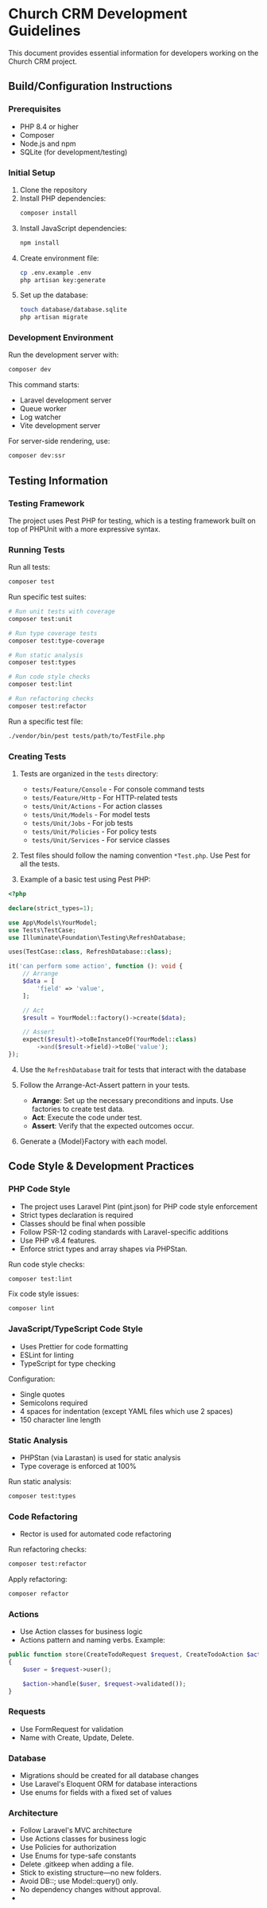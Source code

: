 # Church CRM Development Guidelines

This document provides essential information for developers working on the Church CRM project.

## Build/Configuration Instructions

### Prerequisites
- PHP 8.4 or higher
- Composer
- Node.js and npm
- SQLite (for development/testing)

### Initial Setup
1. Clone the repository
2. Install PHP dependencies:
   ```bash
   composer install
   ```
3. Install JavaScript dependencies:
   ```bash
   npm install
   ```
4. Create environment file:
   ```bash
   cp .env.example .env
   php artisan key:generate
   ```
5. Set up the database:
   ```bash
   touch database/database.sqlite
   php artisan migrate
   ```

### Development Environment
Run the development server with:
```bash
composer dev
```

This command starts:
- Laravel development server
- Queue worker
- Log watcher
- Vite development server

For server-side rendering, use:
```bash
composer dev:ssr
```

## Testing Information

### Testing Framework
The project uses Pest PHP for testing, which is a testing framework built on top of PHPUnit with a more expressive syntax.

### Running Tests
Run all tests:
```bash
composer test
```

Run specific test suites:
```bash
# Run unit tests with coverage
composer test:unit

# Run type coverage tests
composer test:type-coverage

# Run static analysis
composer test:types

# Run code style checks
composer test:lint

# Run refactoring checks
composer test:refactor
```

Run a specific test file:
```bash
./vendor/bin/pest tests/path/to/TestFile.php
```

### Creating Tests
1. Tests are organized in the `tests` directory:
   - `tests/Feature/Console` - For console command tests
   - `tests/Feature/Http` - For HTTP-related tests
   - `tests/Unit/Actions` - For action classes
   - `tests/Unit/Models` - For model tests
   - `tests/Unit/Jobs` - For job tests
   - `tests/Unit/Policies` - For policy tests
   - `tests/Unit/Services` - For service classes

2. Test files should follow the naming convention `*Test.php`. Use Pest for all the tests.

3. Example of a basic test using Pest PHP:
```php
<?php

declare(strict_types=1);

use App\Models\YourModel;
use Tests\TestCase;
use Illuminate\Foundation\Testing\RefreshDatabase;

uses(TestCase::class, RefreshDatabase::class);

it('can perform some action', function (): void {
    // Arrange
    $data = [
        'field' => 'value',
    ];

    // Act
    $result = YourModel::factory()->create($data);

    // Assert
    expect($result)->toBeInstanceOf(YourModel::class)
        ->and($result->field)->toBe('value');
});
```

4. Use the `RefreshDatabase` trait for tests that interact with the database

5. Follow the Arrange-Act-Assert pattern in your tests.
   - **Arrange**: Set up the necessary preconditions and inputs. Use factories to create test data.
   - **Act**: Execute the code under test.
   - **Assert**: Verify that the expected outcomes occur.

6. Generate a {Model}Factory with each model.

## Code Style & Development Practices

### PHP Code Style
- The project uses Laravel Pint (pint.json) for PHP code style enforcement
- Strict types declaration is required
- Classes should be final when possible
- Follow PSR-12 coding standards with Laravel-specific additions
- Use PHP v8.4 features.
- Enforce strict types and array shapes via PHPStan.

Run code style checks:
```bash
composer test:lint
```

Fix code style issues:
```bash
composer lint
```

### JavaScript/TypeScript Code Style
- Uses Prettier for code formatting
- ESLint for linting
- TypeScript for type checking

Configuration:
- Single quotes
- Semicolons required
- 4 spaces for indentation (except YAML files which use 2 spaces)
- 150 character line length

### Static Analysis
- PHPStan (via Larastan) is used for static analysis
- Type coverage is enforced at 100%

Run static analysis:
```bash
composer test:types
```

### Code Refactoring
- Rector is used for automated code refactoring

Run refactoring checks:
```bash
composer test:refactor
```

Apply refactoring:
```bash
composer refactor
```

### Actions
- Use Action classes for business logic
- Actions pattern and naming verbs. Example:
```php
public function store(CreateTodoRequest $request, CreateTodoAction $action)
{
    $user = $request->user();

    $action->handle($user, $request->validated());
}
```

### Requests
- Use FormRequest for validation
- Name with Create, Update, Delete.

### Database
- Migrations should be created for all database changes
- Use Laravel's Eloquent ORM for database interactions
- Use enums for fields with a fixed set of values

### Architecture
- Follow Laravel's MVC architecture
- Use Actions classes for business logic
- Use Policies for authorization
- Use Enums for type-safe constants
- Delete .gitkeep when adding a file.
- Stick to existing structure—no new folders.
- Avoid DB::; use Model::query() only.
- No dependency changes without approval.
- 
